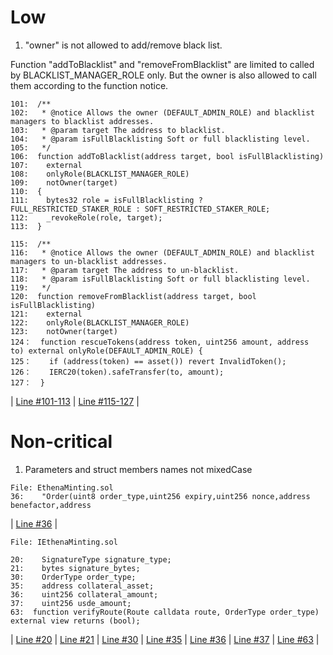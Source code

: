 # Low
1. "owner" is not allowed to add/remove black list.

Function "addToBlacklist" and "removeFromBlacklist" are limited to called by BLACKLIST_MANAGER_ROLE only. But the owner is also allowed to call them according to the function notice.
```solidity
101:  /**
102:   * @notice Allows the owner (DEFAULT_ADMIN_ROLE) and blacklist managers to blacklist addresses.
103:   * @param target The address to blacklist.
104:   * @param isFullBlacklisting Soft or full blacklisting level.
105:   */
106:  function addToBlacklist(address target, bool isFullBlacklisting)
107:    external
108:    onlyRole(BLACKLIST_MANAGER_ROLE)
109:    notOwner(target)
110:  {
111:    bytes32 role = isFullBlacklisting ? FULL_RESTRICTED_STAKER_ROLE : SOFT_RESTRICTED_STAKER_ROLE;
112:    _revokeRole(role, target);
113:  }

115:  /**
116:   * @notice Allows the owner (DEFAULT_ADMIN_ROLE) and blacklist managers to un-blacklist addresses.
117:   * @param target The address to un-blacklist.
118:   * @param isFullBlacklisting Soft or full blacklisting level.
119:   */
120:  function removeFromBlacklist(address target, bool isFullBlacklisting)
121:    external
122:    onlyRole(BLACKLIST_MANAGER_ROLE)
123:    notOwner(target)
124：  function rescueTokens(address token, uint256 amount, address to) external onlyRole(DEFAULT_ADMIN_ROLE) {
125：    if (address(token) == asset()) revert InvalidToken();
126：    IERC20(token).safeTransfer(to, amount);
127：  }
```
| [Line #101-113](https://github.com/code-423n4/2023-10-ethena/blob/main/contracts/StakedUSDe.sol#L101-L113) | [Line #115-127](https://github.com/code-423n4/2023-10-ethena/blob/main/contracts/StakedUSDe.sol#L115-L127) | 


# Non-critical
1. Parameters and struct members names not mixedCase

```solidity
File: EthenaMinting.sol
36:    "Order(uint8 order_type,uint256 expiry,uint256 nonce,address benefactor,address
```
| [Line #36](https://github.com/code-423n4/2023-10-ethena/blob/main/contracts/EthenaMinting.sol#L36) | 
```solidity
File: IEthenaMinting.sol

20:    SignatureType signature_type;
21:    bytes signature_bytes;
30:    OrderType order_type;
35:    address collateral_asset;
36:    uint256 collateral_amount;
37:    uint256 usde_amount;
63:  function verifyRoute(Route calldata route, OrderType order_type) external view returns (bool);
```
| [Line #20](https://github.com/code-423n4/2023-10-ethena/blob/main/contracts/interfaces/IEthenaMinting.sol#L20) | [Line #21](https://github.com/code-423n4/2023-10-ethena/blob/main/contracts/interfaces/IEthenaMinting.sol#L21) | [Line #30](https://github.com/code-423n4/2023-10-ethena/blob/main/contracts/interfaces/IEthenaMinting.sol#L30) | [Line #35](https://github.com/code-423n4/2023-10-ethena/blob/main/contracts/interfaces/IEthenaMinting.sol#L35) | [Line #36](https://github.com/code-423n4/2023-10-ethena/blob/main/contracts/interfaces/IEthenaMinting.sol#L36) | [Line #37](https://github.com/code-423n4/2023-10-ethena/blob/main/contracts/interfaces/IEthenaMinting.sol#L37) | [Line #63](https://github.com/code-423n4/2023-10-ethena/blob/main/contracts/interfaces/IEthenaMinting.sol#L63) | 